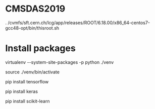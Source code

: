 # CMSDAS2019

. /cvmfs/sft.cern.ch/lcg/app/releases/ROOT/6.18.00/x86_64-centos7-gcc48-opt/bin/thisroot.sh

# Install packages 
virtualenv --system-site-packages -p python ./venv 

source ./venv/bin/activate

pip install tensorflow

pip install keras

pip install scikit-learn
